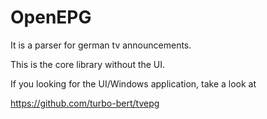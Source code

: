 # OpenEPG

It is a parser for german tv announcements.

This is the core library without the UI.

If you looking for the UI/Windows application, take a look at

https://github.com/turbo-bert/tvepg
